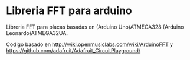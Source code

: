 # Libreria FFT para arduino

Libreria FFT para placas basadas en (Arduino Uno)ATMEGA328 (Arduino Leonardo)ATMEGA32UA.

Codigo basado en http://wiki.openmusiclabs.com/wiki/ArduinoFFT y https://github.com/adafruit/Adafruit_CircuitPlayground/
